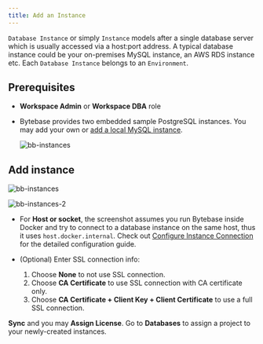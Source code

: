 ```yaml
---
title: Add an Instance
---
```


`Database Instance` or simply `Instance` models after a single database server which is usually accessed via a host:port address. A typical database instance could be your on-premises MySQL instance, an AWS RDS instance etc. Each `Database Instance` belongs to an `Environment`.


## Prerequisites

- **Workspace Admin** or **Workspace DBA** role

- Bytebase provides two embedded sample PostgreSQL instances. You may add your own or [add a local MySQL instance](/docs/tutorials/local-mysql-instance).

  ![bb-instances](/content/docs/get-started/step-by-step/add-an-instance/bb-instances.webp)


## Add instance

![bb-instances](/content/docs/get-started/step-by-step/add-an-instance/bb-instances.webp)

![bb-instances-2](/content/docs/get-started/step-by-step/add-an-instance/bb-instances-2.webp)

- For **Host or socket**, the screenshot assumes you run Bytebase inside Docker and try to connect to a database instance on the same host, thus it uses `host.docker.internal`. Check out [Configure Instance Connection](/docs/get-started/instance) for the detailed configuration guide.

- (Optional) Enter SSL connection info:

   1. Choose **None** to not use SSL connection.
   1. Choose **CA Certificate** to use SSL connection with CA certificate only.
   1. Choose **CA Certificate + Client Key + Client Certificate** to use a full SSL connection.

**Sync** and you may **Assign License**. Go to **Databases** to assign a project to your newly-created instances.